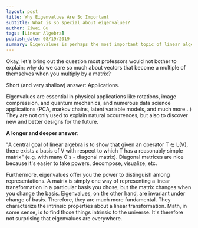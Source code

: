 ```yaml
---
layout: post
title: Why Eigenvalues Are So Important  
subtitle: What is so special about eigenvalues?
author: Ziwei Gu
tags: [Linear Algebra]
publish_date: 08/19/2019
summary: Eigenvalues is perhaps the most important topic of linear algebra. Also called characteristic values, they are intrinsic properties of a linear transformation.  
---
```


Okay, let's bring out the question most professors would not bother to explain: why do we care so much about vectors that become a multiple of themselves when you multiply by a matrix?

Short (and very shallow) answer: Applications.

Eigenvalues are essential in physical applications like rotations, image compression, and quantum mechanics, and numerous data science applications (PCA, markov chains, latent variable models, and much more...) They are not only used to explain natural occurrences, but also to discover new and better designs for the future. 


**A longer and deeper answer**:

"A central goal of linear algebra is to show that given an operator T &isin; L(V), there exists a basis of V with respect to which T has a reasonably simple matrix" (e.g. with many 0's - diagonal matrix). Diagonal matrices are nice because it's easier to take powers, decompose, visualize, etc. 

Furthermore, eigenvalues offer you the power to distinguish among representations. A matrix is simply one way of representing a linear transformation in a particular basis you chose, but the matrix changes when you change the basis. Eigenvalues, on the other hand, are invariant under change of basis. Therefore, they are much more fundamental. They characterize the intrinsic properties about a linear transformation. Math, in some sense, is to find those things intrinsic to the universe. It's therefore not surprising that eigenvalues are everywhere.




